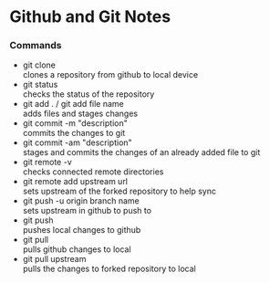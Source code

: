 # Github and Git Notes
### Commands
- git clone  
clones a repository from github to local device
- git status  
checks the status of the repository
- git add . / git add file name  
adds files and stages changes
- git commit -m "description"  
commits the changes to git
- git commit -am "description"  
stages and commits the changes of an already added file to git
- git remote -v  
checks connected remote directories
- git remote add upstream url  
sets upstream of the forked repository to help sync 
- git push -u origin branch name  
sets upstream in github to push to
- git push  
pushes local changes to github
- git pull  
pulls github changes to local
- git pull upstream  
pulls the changes to forked repository to local
